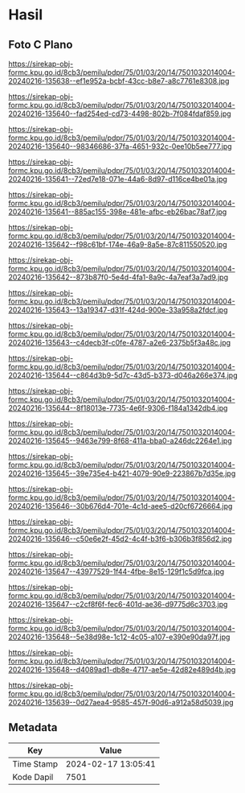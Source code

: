 # Hasil

## Foto C Plano

https://sirekap-obj-formc.kpu.go.id/8cb3/pemilu/pdpr/75/01/03/20/14/7501032014004-20240216-135638--ef1e952a-bcbf-43cc-b8e7-a8c7761e8308.jpg

https://sirekap-obj-formc.kpu.go.id/8cb3/pemilu/pdpr/75/01/03/20/14/7501032014004-20240216-135640--fad254ed-cd73-4498-802b-7f084fdaf859.jpg

https://sirekap-obj-formc.kpu.go.id/8cb3/pemilu/pdpr/75/01/03/20/14/7501032014004-20240216-135640--98346686-37fa-4651-932c-0ee10b5ee777.jpg

https://sirekap-obj-formc.kpu.go.id/8cb3/pemilu/pdpr/75/01/03/20/14/7501032014004-20240216-135641--72ed7e18-071e-44a6-8d97-d116ce4be01a.jpg

https://sirekap-obj-formc.kpu.go.id/8cb3/pemilu/pdpr/75/01/03/20/14/7501032014004-20240216-135641--885ac155-398e-481e-afbc-eb26bac78af7.jpg

https://sirekap-obj-formc.kpu.go.id/8cb3/pemilu/pdpr/75/01/03/20/14/7501032014004-20240216-135642--f98c61bf-174e-46a9-8a5e-87c811550520.jpg

https://sirekap-obj-formc.kpu.go.id/8cb3/pemilu/pdpr/75/01/03/20/14/7501032014004-20240216-135642--873b87f0-5e4d-4fa1-8a9c-4a7eaf3a7ad9.jpg

https://sirekap-obj-formc.kpu.go.id/8cb3/pemilu/pdpr/75/01/03/20/14/7501032014004-20240216-135643--13a19347-d31f-424d-900e-33a958a2fdcf.jpg

https://sirekap-obj-formc.kpu.go.id/8cb3/pemilu/pdpr/75/01/03/20/14/7501032014004-20240216-135643--c4decb3f-c0fe-4787-a2e6-2375b5f3a48c.jpg

https://sirekap-obj-formc.kpu.go.id/8cb3/pemilu/pdpr/75/01/03/20/14/7501032014004-20240216-135644--c864d3b9-5d7c-43d5-b373-d046a266e374.jpg

https://sirekap-obj-formc.kpu.go.id/8cb3/pemilu/pdpr/75/01/03/20/14/7501032014004-20240216-135644--8f18013e-7735-4e6f-9306-f184a1342db4.jpg

https://sirekap-obj-formc.kpu.go.id/8cb3/pemilu/pdpr/75/01/03/20/14/7501032014004-20240216-135645--9463e799-8f68-411a-bba0-a246dc2264e1.jpg

https://sirekap-obj-formc.kpu.go.id/8cb3/pemilu/pdpr/75/01/03/20/14/7501032014004-20240216-135645--39e735e4-b421-4079-90e9-223867b7d35e.jpg

https://sirekap-obj-formc.kpu.go.id/8cb3/pemilu/pdpr/75/01/03/20/14/7501032014004-20240216-135646--30b676d4-701e-4c1d-aee5-d20cf6726664.jpg

https://sirekap-obj-formc.kpu.go.id/8cb3/pemilu/pdpr/75/01/03/20/14/7501032014004-20240216-135646--c50e6e2f-45d2-4c4f-b3f6-b306b3f856d2.jpg

https://sirekap-obj-formc.kpu.go.id/8cb3/pemilu/pdpr/75/01/03/20/14/7501032014004-20240216-135647--43977529-1f44-4fbe-8e15-129f1c5d9fca.jpg

https://sirekap-obj-formc.kpu.go.id/8cb3/pemilu/pdpr/75/01/03/20/14/7501032014004-20240216-135647--c2cf8f6f-fec6-401d-ae36-d9775d6c3703.jpg

https://sirekap-obj-formc.kpu.go.id/8cb3/pemilu/pdpr/75/01/03/20/14/7501032014004-20240216-135648--5e38d98e-1c12-4c05-a107-e390e90da97f.jpg

https://sirekap-obj-formc.kpu.go.id/8cb3/pemilu/pdpr/75/01/03/20/14/7501032014004-20240216-135648--d4089ad1-db8e-4717-ae5e-42d82e489d4b.jpg

https://sirekap-obj-formc.kpu.go.id/8cb3/pemilu/pdpr/75/01/03/20/14/7501032014004-20240216-135639--0d27aea4-9585-457f-90d6-a912a58d5039.jpg


## Metadata

| Key        | Value               |
| ---------- | ------------------- |
| Time Stamp | 2024-02-17 13:05:41 |
| Kode Dapil | 7501                |



